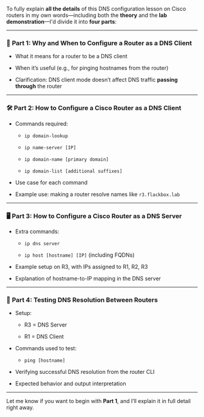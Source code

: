 To fully explain **all the details** of this DNS configuration lesson on Cisco routers in my own words—including both the **theory** and the **lab demonstration**—I'd divide it into **four parts**:

---

### 🧩 **Part 1: Why and When to Configure a Router as a DNS Client**

- What it means for a router to be a DNS client
    
- When it’s useful (e.g., for pinging hostnames from the router)
    
- Clarification: DNS client mode doesn’t affect DNS traffic **passing through** the router
    

---

### 🛠️ **Part 2: How to Configure a Cisco Router as a DNS Client**

- Commands required:
    
    - `ip domain-lookup`
        
    - `ip name-server [IP]`
        
    - `ip domain-name [primary domain]`
        
    - `ip domain-list [additional suffixes]`
        
- Use case for each command
    
- Example use: making a router resolve names like `r3.flackbox.lab`
    

---

### 🖥️ **Part 3: How to Configure a Cisco Router as a DNS Server**

- Extra commands:
    
    - `ip dns server`
        
    - `ip host [hostname] [IP]` (including FQDNs)
        
- Example setup on R3, with IPs assigned to R1, R2, R3
    
- Explanation of hostname-to-IP mapping in the DNS server
    

---

### 🔁 **Part 4: Testing DNS Resolution Between Routers**

- Setup:
    
    - R3 = DNS Server
        
    - R1 = DNS Client
        
- Commands used to test:
    
    - `ping [hostname]`
        
- Verifying successful DNS resolution from the router CLI
    
- Expected behavior and output interpretation
    

---

Let me know if you want to begin with **Part 1**, and I’ll explain it in full detail right away.